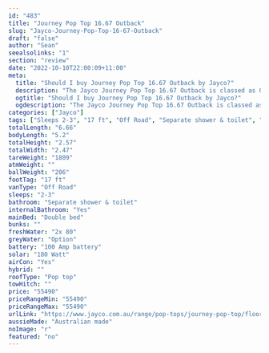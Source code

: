 ```yaml
---
id: "483"
title: "Journey Pop Top 16.67 Outback"
slug: "Jayco-Journey-Pop-Top-16-67-Outback"
draft: "false"
author: "Sean"
seealsolinks: "1"
section: "review"
date: "2022-10-10T22:00:09+11:00"
meta:
  title: "Should I buy Journey Pop Top 16.67 Outback by Jayco?"
  description: "The Jayco Journey Pop Top 16.67 Outback is classed as Off Road, and sleeps 2-3 people. It is Australian made and comes in at 17 ft. It generally has Separate shower & toilet."
  ogtitle: "Should I buy Journey Pop Top 16.67 Outback by Jayco?"
  ogdescription: "The Jayco Journey Pop Top 16.67 Outback is classed as Off Road, and sleeps 2-3 people. It is Australian made and comes in at 17 ft. It generally has Separate shower & toilet."
categories: ["Jayco"]
tags: ["Sleeps 2-3", "17 ft", "Off Road", "Separate shower & toilet", "Pop top", "50 - 60k"]
totalLength: "6.66"
bodyLength: "5.2"
totalHeight: "2.57"
totalWidth: "2.47"
tareWeight: "1809"
atmWeight: ""
ballWeight: "206"
footTag: "17 ft"
vanType: "Off Road"
sleeps: "2-3"
bathroom: "Separate shower & toilet"
internalBathroom: "Yes"
mainBed: "Double bed"
bunks: ""
freshWater: "2x 80"
greyWater: "Option"
battery: "100 Amp battery"
solar: "180 Watt"
airCon: "Yes"
hybrid: ""
roofType: "Pop top"
towHitch: ""
price: "55490"
priceRangeMin: "55490"
priceRangeMax: "55490"
urlLink: "https://www.jayco.com.au/range/pop-tops/journey-pop-top/floor-plans/outback/journey-1667-4objy-my22"
aussieMade: "Australian made"
noImage: "r"
featured: "no"
---
```

